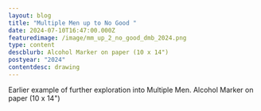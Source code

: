 ```yaml
---
layout: blog
title: "Multiple Men up to No Good "
date: 2024-07-10T16:47:00.000Z
featuredimage: /image/mm_up_2_no_good_dmb_2024.png
type: content
descblurb: Alcohol Marker on paper (10 x 14")
postyear: "2024"
contentdesc: drawing
---
```

Earlier example of further exploration into Multiple Men. Alcohol Marker on paper (10 x 14")
